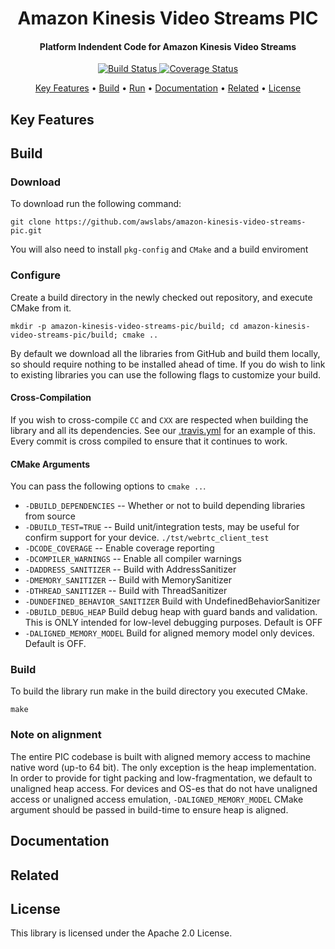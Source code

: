 <h1 align="center">
  Amazon Kinesis Video Streams PIC
  <br>
</h1>

<h4 align="center">Platform Indendent Code for Amazon Kinesis Video Streams </h4>

<p align="center">
  <a href="https://travis-ci.org/awslabs/amazon-kinesis-video-streams-pic"> <img src="https://travis-ci.org/awslabs/amazon-kinesis-video-streams-pic.svg?branch=master" alt="Build Status"> </a>
  <a href="https://codecov.io/gh/awslabs/amazon-kinesis-video-streams-pic"> <img src="https://codecov.io/gh/awslabs/amazon-kinesis-video-streams-pic/branch/master/graph/badge.svg" alt="Coverage Status"> </a>
</p>

<p align="center">
  <a href="#key-features">Key Features</a> •
  <a href="#build">Build</a> •
  <a href="#run">Run</a> •
  <a href="#documentation">Documentation</a> •
  <a href="#related">Related</a> •
  <a href="#license">License</a>
</p>

## Key Features

## Build
### Download
To download run the following command:

`git clone https://github.com/awslabs/amazon-kinesis-video-streams-pic.git`

You will also need to install `pkg-config` and `CMake` and a build enviroment

### Configure
Create a build directory in the newly checked out repository, and execute CMake from it.

`mkdir -p amazon-kinesis-video-streams-pic/build; cd amazon-kinesis-video-streams-pic/build; cmake .. `

By default we download all the libraries from GitHub and build them locally, so should require nothing to be installed ahead of time.
If you do wish to link to existing libraries you can use the following flags to customize your build.

#### Cross-Compilation

If you wish to cross-compile `CC` and `CXX` are respected when building the library and all its dependencies. See our [.travis.yml](.travis.yml) for an example of this. Every commit is cross compiled to ensure that it continues to work.


#### CMake Arguments
You can pass the following options to `cmake ..`.

* `-DBUILD_DEPENDENCIES` -- Whether or not to build depending libraries from source
* `-DBUILD_TEST=TRUE` -- Build unit/integration tests, may be useful for confirm support for your device. `./tst/webrtc_client_test`
* `-DCODE_COVERAGE` --  Enable coverage reporting
* `-DCOMPILER_WARNINGS` -- Enable all compiler warnings
* `-DADDRESS_SANITIZER` -- Build with AddressSanitizer
* `-DMEMORY_SANITIZER` --  Build with MemorySanitizer
* `-DTHREAD_SANITIZER` -- Build with ThreadSanitizer
* `-DUNDEFINED_BEHAVIOR_SANITIZER` Build with UndefinedBehaviorSanitizer
* `-DBUILD_DEBUG_HEAP` Build debug heap with guard bands and validation. This is ONLY intended for low-level debugging purposes. Default is OFF
* `-DALIGNED_MEMORY_MODEL` Build for aligned memory model only devices. Default is OFF.

### Build
To build the library run make in the build directory you executed CMake.

`make`

### Note on alignment

The entire PIC codebase is built with aligned memory access to machine native word (up-to 64 bit). The only exception is the heap implementation. In order to provide for tight packing and low-fragmentation, we default to unaligned heap access. For devices and OS-es that do not have unaligned access or unaligned access emulation, `-DALIGNED_MEMORY_MODEL` CMake argument should be passed in build-time to ensure heap is aligned.

## Documentation

## Related

## License

This library is licensed under the Apache 2.0 License.
